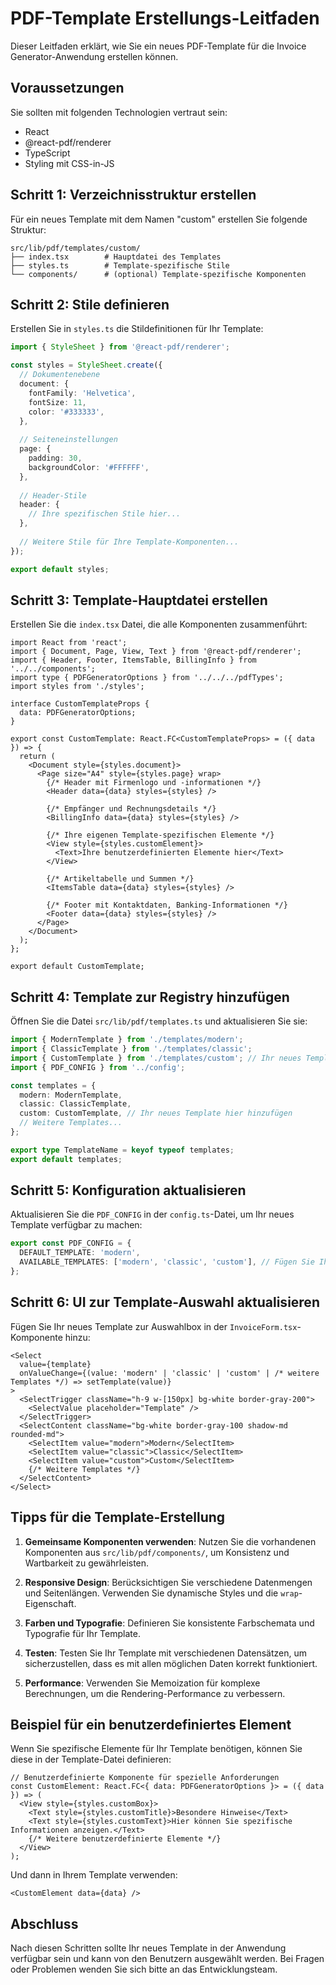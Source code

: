 # PDF-Template Erstellungs-Leitfaden

Dieser Leitfaden erklärt, wie Sie ein neues PDF-Template für die Invoice Generator-Anwendung erstellen können.

## Voraussetzungen

Sie sollten mit folgenden Technologien vertraut sein:
- React
- @react-pdf/renderer
- TypeScript
- Styling mit CSS-in-JS

## Schritt 1: Verzeichnisstruktur erstellen

Für ein neues Template mit dem Namen "custom" erstellen Sie folgende Struktur:

```
src/lib/pdf/templates/custom/
├── index.tsx        # Hauptdatei des Templates
├── styles.ts        # Template-spezifische Stile
└── components/      # (optional) Template-spezifische Komponenten
```

## Schritt 2: Stile definieren

Erstellen Sie in `styles.ts` die Stildefinitionen für Ihr Template:

```typescript
import { StyleSheet } from '@react-pdf/renderer';

const styles = StyleSheet.create({
  // Dokumentenebene
  document: {
    fontFamily: 'Helvetica',
    fontSize: 11,
    color: '#333333',
  },
  
  // Seiteneinstellungen
  page: {
    padding: 30,
    backgroundColor: '#FFFFFF',
  },
  
  // Header-Stile
  header: {
    // Ihre spezifischen Stile hier...
  },
  
  // Weitere Stile für Ihre Template-Komponenten...
});

export default styles;
```

## Schritt 3: Template-Hauptdatei erstellen

Erstellen Sie die `index.tsx` Datei, die alle Komponenten zusammenführt:

```tsx
import React from 'react';
import { Document, Page, View, Text } from '@react-pdf/renderer';
import { Header, Footer, ItemsTable, BillingInfo } from '../../components';
import type { PDFGeneratorOptions } from '../../../pdfTypes';
import styles from './styles';

interface CustomTemplateProps {
  data: PDFGeneratorOptions;
}

export const CustomTemplate: React.FC<CustomTemplateProps> = ({ data }) => {
  return (
    <Document style={styles.document}>
      <Page size="A4" style={styles.page} wrap>
        {/* Header mit Firmenlogo und -informationen */}
        <Header data={data} styles={styles} />
        
        {/* Empfänger und Rechnungsdetails */}
        <BillingInfo data={data} styles={styles} />
        
        {/* Ihre eigenen Template-spezifischen Elemente */}
        <View style={styles.customElement}>
          <Text>Ihre benutzerdefinierten Elemente hier</Text>
        </View>
        
        {/* Artikeltabelle und Summen */}
        <ItemsTable data={data} styles={styles} />
        
        {/* Footer mit Kontaktdaten, Banking-Informationen */}
        <Footer data={data} styles={styles} />
      </Page>
    </Document>
  );
};

export default CustomTemplate;
```

## Schritt 4: Template zur Registry hinzufügen

Öffnen Sie die Datei `src/lib/pdf/templates.ts` und aktualisieren Sie sie:

```typescript
import { ModernTemplate } from './templates/modern';
import { ClassicTemplate } from './templates/classic';
import { CustomTemplate } from './templates/custom'; // Ihr neues Template
import { PDF_CONFIG } from '../config';

const templates = {
  modern: ModernTemplate,
  classic: ClassicTemplate,
  custom: CustomTemplate, // Ihr neues Template hier hinzufügen
  // Weitere Templates...
};

export type TemplateName = keyof typeof templates;
export default templates;
```

## Schritt 5: Konfiguration aktualisieren

Aktualisieren Sie die `PDF_CONFIG` in der `config.ts`-Datei, um Ihr neues Template verfügbar zu machen:

```typescript
export const PDF_CONFIG = {
  DEFAULT_TEMPLATE: 'modern',
  AVAILABLE_TEMPLATES: ['modern', 'classic', 'custom'], // Fügen Sie Ihren Template-Namen hinzu
};
```

## Schritt 6: UI zur Template-Auswahl aktualisieren

Fügen Sie Ihr neues Template zur Auswahlbox in der `InvoiceForm.tsx`-Komponente hinzu:

```tsx
<Select 
  value={template} 
  onValueChange={(value: 'modern' | 'classic' | 'custom' | /* weitere Templates */) => setTemplate(value)}
>
  <SelectTrigger className="h-9 w-[150px] bg-white border-gray-200">
    <SelectValue placeholder="Template" />
  </SelectTrigger>
  <SelectContent className="bg-white border-gray-100 shadow-md rounded-md">
    <SelectItem value="modern">Modern</SelectItem>
    <SelectItem value="classic">Classic</SelectItem>
    <SelectItem value="custom">Custom</SelectItem>
    {/* Weitere Templates */}
  </SelectContent>
</Select>
```

## Tipps für die Template-Erstellung

1. **Gemeinsame Komponenten verwenden**: Nutzen Sie die vorhandenen Komponenten aus `src/lib/pdf/components/`, um Konsistenz und Wartbarkeit zu gewährleisten.

2. **Responsive Design**: Berücksichtigen Sie verschiedene Datenmengen und Seitenlängen. Verwenden Sie dynamische Styles und die `wrap`-Eigenschaft.

3. **Farben und Typografie**: Definieren Sie konsistente Farbschemata und Typografie für Ihr Template.

4. **Testen**: Testen Sie Ihr Template mit verschiedenen Datensätzen, um sicherzustellen, dass es mit allen möglichen Daten korrekt funktioniert.

5. **Performance**: Verwenden Sie Memoization für komplexe Berechnungen, um die Rendering-Performance zu verbessern.

## Beispiel für ein benutzerdefiniertes Element

Wenn Sie spezifische Elemente für Ihr Template benötigen, können Sie diese in der Template-Datei definieren:

```tsx
// Benutzerdefinierte Komponente für spezielle Anforderungen
const CustomElement: React.FC<{ data: PDFGeneratorOptions }> = ({ data }) => (
  <View style={styles.customBox}>
    <Text style={styles.customTitle}>Besondere Hinweise</Text>
    <Text style={styles.customText}>Hier können Sie spezifische Informationen anzeigen.</Text>
    {/* Weitere benutzerdefinierte Elemente */}
  </View>
);
```

Und dann in Ihrem Template verwenden:

```tsx
<CustomElement data={data} />
```

## Abschluss

Nach diesen Schritten sollte Ihr neues Template in der Anwendung verfügbar sein und kann von den Benutzern ausgewählt werden. Bei Fragen oder Problemen wenden Sie sich bitte an das Entwicklungsteam. 